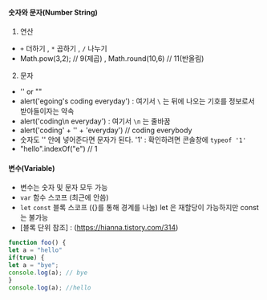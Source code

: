 #### 숫자와 문자(Number String)
1. 연산 
- `+` 더하기 , `*` 곱하기 , `/` 나누기 
- Math.pow(3,2); // 9(제곱) , Math.round(10,6) // 11(반올림) 

2. 문자
- '' or ""
- alert('egoing\'s coding everyday') : 여기서 `\` 는 뒤에 나오는 기호를 정보로서 받아들이자는 약속
- alert('coding\n everyday') : 여기서 `\n` 는 줄바꿈 
- alert('coding' + '' + 'everyday') // coding everybody
- 숫자도 '' 안에 넣어준다면 문자가 된다. '1' : 확인하려면 콘솔창에 `typeof '1'`
- "hello".indexOf("e") // 1


#### 변수(Variable)
- 변수는 숫자 및 문자 모두 가능 
- `var` 함수 스코프 (최근에 안씀) 
- `let` `const` 블록 스코프 ({}를 통해 경계를 나눔) let 은 재할당이 가능하지만 const는 불가능
- [블록 단위 참조] : (https://hianna.tistory.com/314)
```javascript
function foo() {
let a = "hello"
if(true) {
let a = "bye";
console.log(a); // bye
}
console.log(a); //hello
```


